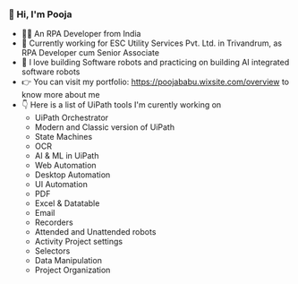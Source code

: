 ### 👋 Hi, I'm Pooja 
- 👩‍💻 An RPA Developer from India
- 🏢 Currently working for ESC Utility Services Pvt. Ltd. in Trivandrum, as RPA Developer cum Senior Associate
- 🤖 I love building Software robots and practicing on building AI integrated software robots 
- 👉 You can visit my portfolio: https://poojababu.wixsite.com/overview to know more about me
- 👇 Here is a list of UiPath tools I'm curently working on
  * UiPath Orchestrator
  * Modern and Classic version of UiPath
  * State Machines
  * OCR
  * AI & ML in UiPath
  * Web Automation
  * Desktop Automation
  * UI Automation 
  * PDF
  * Excel & Datatable
  * Email
  * Recorders
  * Attended and Unattended robots
  * Activity Project settings
  * Selectors
  * Data Manipulation
  * Project Organization

<!--
**BabuPooja/BabuPooja** is a ✨ _special_ ✨ repository because its `README.md` (this file) appears on your GitHub profile.

Here are some ideas to get you started:


-->

